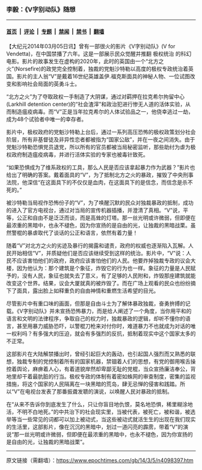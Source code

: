 ### 李毅：《V字别动队》随想

---

#### [首页](../../../..?n4098397) &nbsp;|&nbsp; [评论](../../../../../epoch-comment?n4098397) &nbsp;|&nbsp; [专题](../../../../../epoch-special?n4098397) &nbsp;|&nbsp; [禁闻](../../../../../epoch-news?n4098397) &nbsp;|&nbsp; [禁书](../../../../../books?n4098397) &nbsp;|&nbsp; [翻墙](https://github.com/gfw-breaker/nogfw/blob/master/README.md?n4098397)


<div class="post_content" id="artbody" itemprop="articleBody">
 <!-- article content begin -->
 <p>
  【大纪元2014年03月05日讯】曾有一部很火的影片《V字别动队》(V for Vendetta)，在中国禁播了六年。这是一部展示民众觉醒并推翻
  <ok href="https://www.epochtimes.com/gb/tag/%E6%9E%81%E6%9D%83%E7%BB%9F%E6%B2%BB.html">
   极权统治
  </ok>
  的科幻电影。影片的故事发生在虚构的2020年，此时的英国由一个“北方之火”(Norsefire)的政党完全控制着，独裁的党魁沙特勒以高度的极权专政统治着英国。影片的主人翁“V”是戴着16世纪英雄盖伊.福克斯面具的神秘人物、一位试图改变和影响社会局面的英勇斗士。
 </p>
 <p>
  “北方之火”为了夺取政权一手制造了大阴谋，通过对羁押在拉克希尔拘留中心(Larkhill detention center)的“社会渣滓”和政治犯进行惨无人道的活体实验，从而制造瘟疫病毒。而“V”正是当年拉克希尔的人体试验品之一，他侥幸逃过一劫，成为48个试验者中唯一的幸存者。
 </p>
 <p>
  影片中，极权政府的党魁沙特勒上台后，通过一系列高压恐怖的极权政策划分社会阶层，所有非基督徒及非异性恋者都被指为“国家公敌”，并在一夜之间消失。由于党魁沙特勒恐惧党员退党，所以所有的官员都被当局秘密监听，那些助纣为虐为极权政府制造瘟疫病毒，并进行活体实验的专家也被毒针致死。
 </p>
 <p>
  “如果恐惧成为了维系政权的工具，那么人民是否应该拿起暴力作为武器？”影片也给出了明确的答案。戴着面具的“V”，为了抵制北方之火的暴政，摧毁了中央刑事法院，他深信“在这面具下的不仅仅是血肉，在这面具下的是信念，而信念是杀不死的。”
 </p>
 <p>
  被沙特勒当局视作恐怖份子的“V”，为了唤醒沉默的民众对独裁暴政的抵制，成功的进入了官方电视台，通过对当局的宣传机器插播，并澄清了真相。“V”说，平等，公正和自由不是泛泛而谈，而是高耸的灯塔。那一丝光明或许微弱，但即便在最浓重的黑暗中，也永不褪色，因为你宣扬的是自由的光，让独裁的黑暗战栗。虽然警棍的暴虐取代了谈话的公正和语言，依然有着力量！
 </p>
 <p>
  随着“V”对北方之火的劣迹及暴行的揭露和谴责，政府的权威也逐渐陷入瓦解。人民开始相信“V”，并质疑他们是否应该继续受到这样的统治。影片中，“V”说：人民不应该害怕他们的政府，政府应该害怕他们的人民。他要炸掉独裁专政的议会大楼，因为他认为：那个建筑是个象征，炸毁它的行为也一样。象征的力量是人民赋予的，没有人民，象征也就失去了意义，有了足够的人民附和，炸毁那座建筑就能改变这个世界。结果，议会大厦就真的被炸毁了。而在广场上观看的民众也纷纷摘下了面具，露出脸上如释重负的自由神情和重燃生活希望的目光。
 </p>
 <p>
  尽管影片中有重口味的画面，但那是自由斗士为了解体暴政独裁，奋勇拚搏的记载。《V字别动队》并未宣扬恐怖暴力，而是给人阐述了一个角度，当你用平和的语言和文明的法律程序，争取自己的权力时，独裁暴政的逻辑，却听不懂你的语言，甚至用暴力威胁恐吓，以警棍刀枪来对付你时，难道暴力不也就成为对话的唯一权利吗？有多强大的压迫，就会有多强烈的反抗，抵制着现实中这个国家太多的不正常。
 </p>
 <p>
  这部影片在大陆解禁播出时，曾经引起巨大的轰动，也引起国人强烈而又熟悉的联想，独裁专制的党控制着所有的国家机器，禁锢着人们的思想，有党的御用喉舌操控着舆论，麻痹着人心，有着道貌岸然却卑鄙无耻的党棍，当众宣扬廉洁奉公，背地里却干着最肮脏的行当。极权专政的体制有着密如蛛网的审查制度，密集的监视措施，将这个国家的人民隔离在一块黑暗的荒岛，肆无忌惮的侵害和践踏。所以“V”在电视台发表了那番振聋发聩的演说，以唤醒人民对暴政的抵制。
 </p>
 <p>
  在“从来不告诉你到底发生了什么，只让你盲目地仇恨，莫名地恐惧，稀里糊涂地活，不明不白地死。”的中共治下的社会现实里，当被代表，被死亡，被和谐，被选举等当一些常见的词都可以加上被动式，当这些被动式就活生生的出现在我们现实的生活里，这部影片，像在沉沉的黑暗中，划过一道闪亮的霹雳，带着“V”的演说“那一丝光明或许微弱，但即便在最浓重的黑暗中，也永不褪色，因为你宣扬的是自由的光，让独裁的黑暗战栗”。
 </p>
 <!-- article content end -->
 <div id="below_article_ad">
 </div>
</div>


---

原文链接（需翻墙）：https://www.epochtimes.com/gb/14/3/5/n4098397.htm